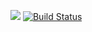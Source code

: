 <a href="https://codeclimate.com/github/ianproletov/project-lvl3-s456/maintainability"><img src="https://api.codeclimate.com/v1/badges/aa9afc5f020c45fdaadc/maintainability" /></a>
[![Build Status](https://travis-ci.org/ianproletov/project-lvl3-s456.svg?branch=master)](https://travis-ci.org/ianproletov/project-lvl3-s456)